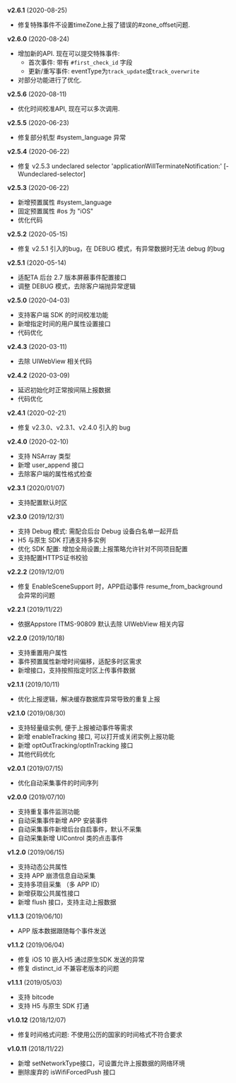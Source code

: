 **v2.6.1** (2020-08-25)
- 修复特殊事件不设置timeZone上报了错误的#zone_offset问题.

**v2.6.0** (2020-08-24)
- 增加新的API. 现在可以提交特殊事件:
    - 首次事件: 带有 `#first_check_id` 字段
    - 更新/重写事件: eventType为`track_update`或`track_overwrite`
- 对部分功能进行了优化.

**v2.5.6** (2020-08-11)
- 优化时间校准API, 现在可以多次调用.

**v2.5.5** (2020-06-23)
- 修复部分机型 #system_language 异常

**v2.5.4** (2020-06-22)
- 修复 v2.5.3 undeclared selector 'applicationWillTerminateNotification:' [-Wundeclared-selector]

**v2.5.3** (2020-06-22)
- 新增预置属性 #system_language
- 固定预置属性 #os 为 "iOS"
- 优化代码

**v2.5.2** (2020-05-15)
- 修复 v2.5.1 引入的bug，在 DEBUG 模式，有异常数据时无法 debug 的bug

**v2.5.1** (2020-05-14)
- 适配TA 后台 2.7 版本屏蔽事件配置接口
- 调整 DEBUG 模式，去除客户端抛异常逻辑

**v2.5.0** (2020-04-03)
- 支持客户端 SDK 的时间校准功能
- 新增指定时间的用户属性设置接口
- 代码优化

**v2.4.3** (2020-03-11)
- 去除 UIWebView 相关代码

**v2.4.2** (2020-03-09)
- 延迟初始化时正常按间隔上报数据
- 代码优化

**v2.4.1** (2020-02-21)
- 修复 v2.3.0、v2.3.1、v2.4.0 引入的 bug

**v2.4.0** (2020-02-10)
- 支持 NSArray 类型
- 新增 user_append 接口
- 去除客户端的属性格式检查

**v2.3.1** (2020/01/07)
- 支持配置默认时区

**v2.3.0** (2019/12/31)
- 支持 Debug 模式: 需配合后台 Debug 设备白名单一起开启
- H5 与原生 SDK 打通支持多实例
- 优化 SDK 配置: 增加全局设置;上报策略允许针对不同项目配置
- 支持配置HTTPS证书校验

**v2.2.2** (2019/12/01)
- 修复 EnableSceneSupport 时，APP启动事件 resume_from_background 会异常的问题

**v2.2.1** (2019/11/22)
- 依据Appstore ITMS-90809 默认去除 UIWebView 相关内容

**v2.2.0** (2019/10/18)
- 支持重置用户属性
- 事件预置属性新增时间偏移，适配多时区需求
- 新增接口，支持按照指定时区上传事件数据

**v2.1.1** (2019/10/11)
- 优化上报逻辑，解决缓存数据库异常导致的重复上报

**v2.1.0** (2019/08/30)
- 支持轻量级实例, 便于上报被动事件等需求
- 新增 enableTracking 接口, 可以打开或关闭实例上报功能
- 新增 optOutTracking/optInTracking 接口
- 其他代码优化

**v2.0.1** (2019/07/15)
- 优化自动采集事件的时间序列

**v2.0.0** (2019/07/10)
- 支持重复事件监测功能
- 自动采集事件新增 APP 安装事件
- 自动采集事件新增后台自启事件，默认不采集
- 自动采集新增 UIControl 类的点击事件

**v1.2.0** (2019/06/15)
- 支持动态公共属性
- 支持 APP 崩溃信息自动采集
- 支持多项目采集 （多 APP ID）
- 新增获取公共属性接口
- 新增 flush 接口，支持主动上报数据

**v1.1.3** (2019/06/10)
- APP 版本数据跟随每个事件发送


**v1.1.2** (2019/06/04)
- 修复 iOS 10 嵌入H5 通过原生SDK 发送的异常
- 修复 distinct_id 不兼容老版本的问题

**v1.1.1** (2019/05/03)
- 支持 bitcode
- 支持 H5 与原生 SDK 打通

**v1.0.12** (2018/12/07)
- 修复时间格式问题: 不使用公历的国家的时间格式不符合要求

**v1.0.11** (2018/11/22)
- 新增 setNetworkType接口，可设置允许上报数据的网络环境
- 删除废弃的 isWifiForcedPush 接口
